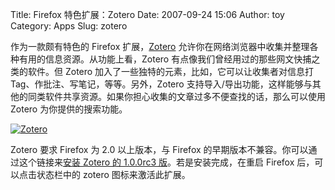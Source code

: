 Title: Firefox 特色扩展：Zotero
Date: 2007-09-24 15:06
Author: toy
Category: Apps
Slug: zotero

作为一款颇有特色的 Firefox 扩展，[Zotero](http://www.zotero.org/)
允许你在网络浏览器中收集并整理各种有用的信息资源。从功能上看，Zotero
有点像我们曾经用过的那些网文快捕之类的软件。但 Zotero
加入了一些独特的元素，比如，它可以让收集者对信息打
Tag、作批注、写笔记，等等。另外，Zotero
支持导入/导出功能，这样能够与其他的同类软件共享资源。如果你担心收集的文章过多不便查找的话，那么可以使用
Zotero 为你提供的搜索功能。

[![Zotero](http://i.linuxtoy.org/i/2007/09/zotero_s.png)](http://i.linuxtoy.org/i/2007/09/zotero.png)

Zotero 要求 Firefox 为 2.0 以上版本，与 Firefox
的早期版本不兼容。你可以通过这个链接来[安装 Zotero 的 1.0.0rc3
版](http://www.zotero.org/download/zotero-1.0.0rc3.xpi)。若是安装完成，在重启
Firefox 后，可以点击状态栏中的 zotero 图标来激活此扩展。
